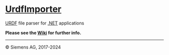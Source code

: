 # [UrdfImporter](https://github.com/siemens/ros-sharp/tree/master/UrdfImporter) #
[URDF](http://wiki.ros.org/urdf) file parser for [.NET](https://www.microsoft.com/net) applications

__Please see the [Wiki](https://github.com/siemens/ros-sharp/wiki) for further info.__

---

© Siemens AG, 2017-2024


